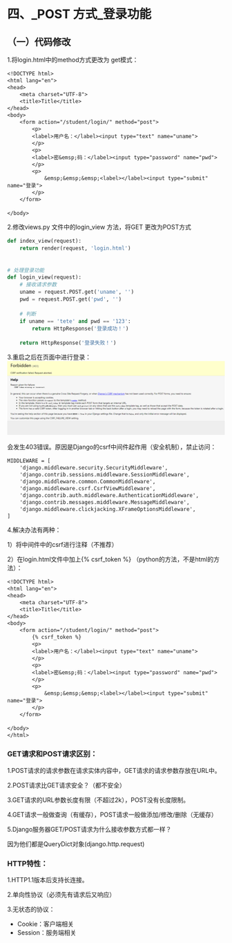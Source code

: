 # 四、_POST 方式_登录功能
## （一）代码修改
1.将login.html中的method方式更改为 get模式：
```
<!DOCTYPE html>
<html lang="en">
<head>
    <meta charset="UTF-8">
    <title>Title</title>
</head>
<body>
    <form action="/student/login/" method="post">
        <p>
        <label>用户名：</label><input type="text" name="uname">
        </p>
        <p>
        <label>密&emsp;码：</label><input type="password" name="pwd">
        </p>
        <p>
            &emsp;&emsp;&emsp;<label></label><input type="submit" name="登录">
        </p>
    </form>

</body>
```

2.修改views.py 文件中的login_view 方法，将GET 更改为POST方式
```python
def index_view(request):
    return render(request, 'login.html')


# 处理登录功能
def login_view(request):
    # 接收请求参数
    uname = request.POST.get('uname', '')
    pwd = request.POST.get('pwd', '')

    # 判断
    if uname == 'tete' and pwd == '123':
        return HttpResponse('登录成功！')

    return HttpResponse('登录失败！')

```
3.重启之后在页面中进行登录：
![post1](https://github.com/tete1987/picture_resource/blob/master/django/post1.png)


会发生403错误。原因是Django的csrf中间件起作用（安全机制），禁止访问：
```
MIDDLEWARE = [
    'django.middleware.security.SecurityMiddleware',
    'django.contrib.sessions.middleware.SessionMiddleware',
    'django.middleware.common.CommonMiddleware',
    'django.middleware.csrf.CsrfViewMiddleware',
    'django.contrib.auth.middleware.AuthenticationMiddleware',
    'django.contrib.messages.middleware.MessageMiddleware',
    'django.middleware.clickjacking.XFrameOptionsMiddleware',
]
```

4.解决办法有两种：

1）将中间件中的csrf进行注释（不推荐）

2）在login.html文件中加上{% csrf_token %}
（python的方法，不是html的方法）：
```
<!DOCTYPE html>
<html lang="en">
<head>
    <meta charset="UTF-8">
    <title>Title</title>
</head>
<body>
    <form action="/student/login/" method="post">
        {% csrf_token %}
        <p>
        <label>用户名：</label><input type="text" name="uname">
        </p>
        <p>
        <label>密&emsp;码：</label><input type="password" name="pwd">
        </p>
        <p>
            &emsp;&emsp;&emsp;<label></label><input type="submit" name="登录">
        </p>
    </form>

</body>
</html>
```

### GET请求和POST请求区别：

1.POST请求的请求参数在请求实体内容中，GET请求的请求参数存放在URL中。

2.POST请求比GET请求安全？（都不安全）

3.GET请求的URL参数长度有限（不超过2k），POST没有长度限制。

4.GET请求一般做查询（有缓存），POST请求一般做添加/修改/删除（无缓存）

5.Django服务器GET/POST请求为什么接收参数方式都一样？

因为他们都是QueryDict对象(django.http.request)

### HTTP特性：
1.HTTP1.1版本后支持长连接。

2.单向性协议（必须先有请求后又响应）

3.无状态的协议：
- Cookie：客户端相关
- Session：服务端相关
